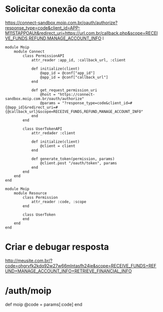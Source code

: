 # Solicitar conexão da conta
https://connect-sandbox.moip.com.br/oauth/authorize?response_type=code&client_id=APP-M11STAPPOAUt&redirect_uri=https://url.com.br/callback.php&scope=RECEIVE_FUNDS,REFUND,MANAGE_ACCOUNT_INFO
I
```
module Moip
	module Connect
		class PermissionAPI
			attr_reader :app_id, :callback_url, :client
			
			def initialize(client)
				@app_id = @conf["app_id"]
				@app_id = @conf["callback_url"]
			end

			def get_request_permission_uri
				@host = "https://connect-sandbox.moip.com.br/oauth/authorize"
				@params = "?response_type=code&client_id=#{@app_id}&redirect_uri=#{@callback_url}&scope=RECEIVE_FUNDS,REFUND,MANAGE_ACCOUNT_INFO"
			end
		end

		class UserTokenAPI
			attr_redader :client

			def initialize(client)
				@client = client
			end

			def generate_token(permission, params)
				@client.post "/oauth/token", params
			end
		end
	end
end

module Moip
	module Resource
		class Permission
			attr_reader :code, :scope
		end

		class UserToken
		end
	end
end
```
# Criar e debugar resposta
http://meusite.com.br/?code=ohgrvfk2kdq92w27w66mlntasfh24je&scope=RECEIVE_FUNDS+REFUND+MANAGE_ACCOUNT_INFO+RETRIEVE_FINANCIAL_INFO

# /auth/moip
def moip
	@code = params[:code]
end
